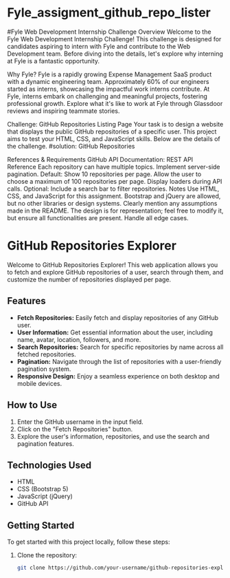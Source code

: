 # Fyle_assigment_github_repo_lister

#Fyle Web Development Internship Challenge
Overview
Welcome to the Fyle Web Development Internship Challenge! This challenge is designed for candidates aspiring to intern with Fyle and contribute to the Web Development team. Before diving into the details, let's explore why interning at Fyle is a fantastic opportunity.

Why Fyle?
Fyle is a rapidly growing Expense Management SaaS product with a dynamic engineering team. Approximately 60% of our engineers started as interns, showcasing the impactful work interns contribute. At Fyle, interns embark on challenging and meaningful projects, fostering professional growth. Explore what it's like to work at Fyle through Glassdoor reviews and inspiring teammate stories.

Challenge: GitHub Repositories Listing Page
Your task is to design a website that displays the public GitHub repositories of a specific user. This project aims to test your HTML, CSS, and JavaScript skills. Below are the details of the challenge.
#solution:
GitHub Repositories

References & Requirements
GitHub API Documentation: REST API Reference
Each repository can have multiple topics.
Implement server-side pagination.
Default: Show 10 repositories per page.
Allow the user to choose a maximum of 100 repositories per page.
Display loaders during API calls.
Optional: Include a search bar to filter repositories.
Notes
Use HTML, CSS, and JavaScript for this assignment. Bootstrap and jQuery are allowed, but no other libraries or design systems.
Clearly mention any assumptions made in the README.
The design is for representation; feel free to modify it, but ensure all functionalities are present.
Handle all edge cases.
# GitHub Repositories Explorer

Welcome to GitHub Repositories Explorer! This web application allows you to fetch and explore GitHub repositories of a user, search through them, and customize the number of repositories displayed per page.

## Features

- **Fetch Repositories:** Easily fetch and display repositories of any GitHub user.
- **User Information:** Get essential information about the user, including name, avatar, location, followers, and more.
- **Search Repositories:** Search for specific repositories by name across all fetched repositories.
- **Pagination:** Navigate through the list of repositories with a user-friendly pagination system.
- **Responsive Design:** Enjoy a seamless experience on both desktop and mobile devices.

## How to Use

1. Enter the GitHub username in the input field.
2. Click on the "Fetch Repositories" button.
3. Explore the user's information, repositories, and use the search and pagination features.

## Technologies Used

- HTML
- CSS (Bootstrap 5)
- JavaScript (jQuery)
- GitHub API

## Getting Started

To get started with this project locally, follow these steps:

1. Clone the repository:

   ```bash
   git clone https://github.com/your-username/github-repositories-explorer.git
